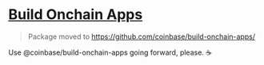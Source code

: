 # [Build Onchain Apps](https://github.com/coinbase/build-onchain-apps/)

> Package moved to https://github.com/coinbase/build-onchain-apps/

Use @coinbase/build-onchain-apps going forward, please. ☕️